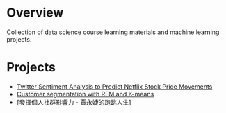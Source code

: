 # Overview
Collection of data science course learning materials and machine learning projects.

# Projects
- [Twitter Sentiment Analysis to Predict Netflix Stock Price Movements](https://github.com/chienchitung/Data-Science-and-Machine-Learning-Projects/tree/3ce11f7bf50b27a027a1789e3a54f86b7bfb3932/ML-Twitter%E6%83%85%E7%B7%92%E5%88%86%E6%9E%90%E9%A0%90%E6%B8%ACNetflix%E8%82%A1%E5%83%B9%E6%B3%A2%E5%8B%95)
- [Customer segmentation with RFM and K-means](https://github.com/chienchitung/Data-Science-and-Machine-Learning-Projects/tree/3ce11f7bf50b27a027a1789e3a54f86b7bfb3932/ML-Customer%20segmentation%20with%20RFM%20and%20K-means)
- [發揮個人社群影響力 - 賈永婕的跑跳人生]
